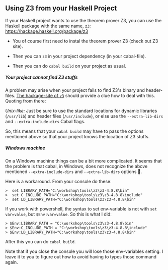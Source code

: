 ## Using Z3 from your Haskell Project

If your Haskell project wants to use the theorem prover Z3, you can use the Haskell package with the same name, `z3`: https://hackage.haskell.org/package/z3

* You of course first need to instal the theorem prover Z3 (check out Z3 site).

* Then you can `z3` in your project dependency (in your cabal-file).

* Then you can do `cabal build` on your project as usual.

##### Your project cannot find Z3 stuffs

A problem may arise when your project fails to find Z3's binary and header-files. [The hackage-site of `z3`](https://hackage.haskell.org/package/z3) should provide a clue how to deal with this. Quoting from there:

   _Unix-like:_ Just be sure to use the standard locations for dynamic libraries (`/usr/lib`) and header files (`/usr/include`), or else use the `--extra-lib-dirs` and `--extra-include-dirs` Cabal flags.

So, this means that your `cabal build` may have to pass the options mentioned above so that your project knows the location of Z3 stuffs.

##### Windows machine

On a Windows machine things can be a bit more complicated. It seems that the problem is that cabal, in Windows, does not recognize the above mentioned  `--extra-include-dirs` and `--extra-lib-dirs` options 😬.

Here is a workaround. From your console do these:

```
>  set LIBRARY_PATH="C:\workshop\tools\z3\z3-4.8.8\bin"
>  set C_INCLUDE_PATH="C:\workshop\tools\z3\z3-4.8.8\include"
>  set LD_LIBRARY_PATH="C:\workshop\tools\z3\z3-4.8.8\bin"
```

If you work with powershell, the syntax to set env-variable is not with `set var=value`, but `$Env:var=value`. So this is what I did:

```
> $Env:LIBRARY_PATH = "C:\workshop\tools\z3\z3-4.8.8\bin"
> $Env:C_INCLUDE_PATH = "C:\workshop\tools\z3\z3-4.8.8\include"
> $Env:LD_LIBRARY_PATH="C:\workshop\tools\z3\z3-4.8.8\bin"
```

After this you can do `cabal build`.

Note that if you close the console you will lose those env-variables setting. I leave it to you to figure out how to avoid having to types those command again.
